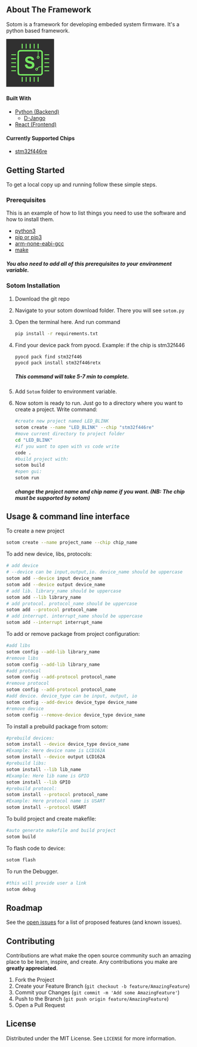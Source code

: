 <!-- ABOUT THE PROJECT -->

## About The Framework

Sotom is a framework for developing embeded system firmware. It's a python based framework.

![alt text](static/sotom_logo_128x128.jpg)

#### Built With

- [Python (Backend)](https://www.python.org/)
    - [D-Jango](https://www.djangoproject.com/)
- [React (Frontend)](https://reactjs.org/)

#### Currently Supported Chips

- [stm32f446re]()

<!-- GETTING STARTED -->

## Getting Started

To get a local copy up and running follow these simple steps.

### Prerequisites

This is an example of how to list things you need to use the software and how to install them.

- [python3](https://www.python.org/downloads/)
- [pip or pip3]()
- [arm-none-eabi-gcc](https://developer.arm.com/downloads/-/gnu-rm)
- [make](http://gnuwin32.sourceforge.net/packages/make.htm)


##### You also need to add all of this prerequisites to your environment variable.


### Sotom Installation

1.  Download the git repo

2.  Navigate to your sotom download folder. There you will see `sotom.py`

3.  Open the terminal here. And run command
    ```sh
    pip install -r requirements.txt
    ```
3.  Find your device pack from pyocd. Example: if the chip is stm32f446
    ```sh
    pyocd pack find stm32f446
    pyocd pack install stm32f446retx
    ```
    ##### This command will take 5-7 min to complete.
4.  Add `Sotom` folder to environment variable.

6.  Now sotom is ready to run. Just go to a directory where you want to  create a project. Write command:
    ```sh
    #create new project named LED_BLINK
    sotom create --name "LED_BLINK" --chip "stm32f446re"
    #move current directory to project folder
    cd "LED_BLINK"
    #if you want to open with vs code write
    code .
    #build project with:
    sotom build
    #open gui:
    sotom run
    ```
    ##### change the project name and chip name if you want. (NB: The chip must be supported by sotom)
<!-- USAGE EXAMPLES -->

## Usage & command line interface

To create a new project
```sh
sotom create --name project_name --chip chip_name
```
To add new device, libs, protocols:
```sh
# add device
# --device can be input,output,io. device_name should be uppercase
sotom add --device input device_name
sotom add --device output device_name
# add lib. library_name should be uppercase
sotom add --lib library_name
# add protocol. protocol_name should be uppercase
sotom add --protocol protocol_name
# add interrupt. interrupt_name should be uppercase
sotom add --interrupt interrupt_name
```
To add or remove package from project configuration:
```sh
#add libs
sotom config --add-lib library_name
#remove libs
sotom config --add-lib library_name
#add protocol
sotom config --add-protocol protocol_name
#remove protocol
sotom config --add-protocol protocol_name
#add device. device_type can be input, output, io
sotom config --add-device device_type device_name
#remove device
sotom config --remove-device device_type device_name
```
To install a prebuild package from sotom:
```sh
#prebuild devices: 
sotom install --device device_type device_name
#Example: Here device name is LCD162A
sotom install --device output LCD162A
#prebuild libs: 
sotom install --lib lib_name
#Example: Here lib name is GPIO
sotom install --lib GPIO
#prebuild protocol: 
sotom install --protocol protocol_name
#Example: Here protocol name is USART
sotom install --protocol USART
```
To build project and create makefile:
```sh
#auto generate makefile and build project 
sotom build
```
To flash code to device:
```sh
sotom flash
```
To run the Debugger.
```sh
#this will provide user a link
sotom debug
```
<!-- ROADMAP -->

## Roadmap

See the [open issues](https://github.com/sislamrafi/sotom/issues) for a list of proposed features (and known issues).

<!-- CONTRIBUTING -->

## Contributing

Contributions are what make the open source community such an amazing place to be learn, inspire, and create. Any contributions you make are **greatly appreciated**.

1. Fork the Project
2. Create your Feature Branch (`git checkout -b feature/AmazingFeature`)
3. Commit your Changes (`git commit -m 'Add some AmazingFeature'`)
4. Push to the Branch (`git push origin feature/AmazingFeature`)
5. Open a Pull Request

<!-- LICENSE -->

## License

Distributed under the MIT License. See `LICENSE` for more information.

<!-- CONTACT -->

<!-- ## Contact

S Islam Rafi - [sislamrafi333@gmail.com](https://www.facebook.com/sislam.rafi/) - email

Project Link: [https://github.com/sislamrafi/webartisan](https://github.com/sislamrafi/webartisan) -->

<!-- ACKNOWLEDGEMENTS -->
